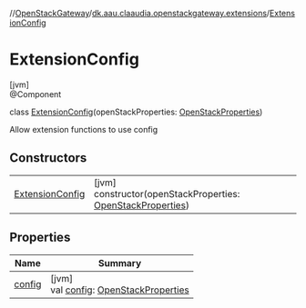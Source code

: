 //[OpenStackGateway](../../../index.md)/[dk.aau.claaudia.openstackgateway.extensions](../index.md)/[ExtensionConfig](index.md)

# ExtensionConfig

[jvm]\
@Component

class [ExtensionConfig](index.md)(openStackProperties: [OpenStackProperties](../../dk.aau.claaudia.openstackgateway.config/-open-stack-properties/index.md))

Allow extension functions to use config

## Constructors

| | |
|---|---|
| [ExtensionConfig](-extension-config.md) | [jvm]<br>constructor(openStackProperties: [OpenStackProperties](../../dk.aau.claaudia.openstackgateway.config/-open-stack-properties/index.md)) |

## Properties

| Name | Summary |
|---|---|
| [config](config.md) | [jvm]<br>val [config](config.md): [OpenStackProperties](../../dk.aau.claaudia.openstackgateway.config/-open-stack-properties/index.md) |
